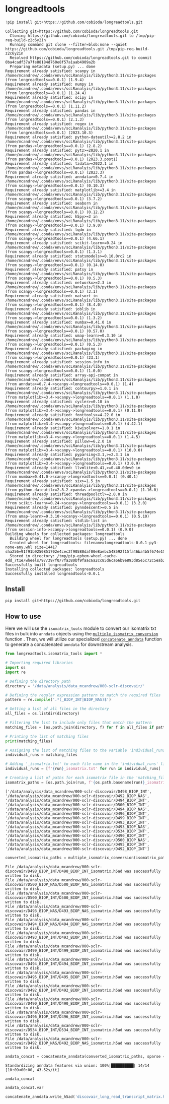 # longreadtools


<!-- WARNING: THIS FILE WAS AUTOGENERATED! DO NOT EDIT! -->

``` python
!pip install git+https://github.com/cobioda/longreadtools.git
```

    Collecting git+https://github.com/cobioda/longreadtools.git
      Cloning https://github.com/cobioda/longreadtools.git to /tmp/pip-req-build-z2c6y2in
      Running command git clone --filter=blob:none --quiet https://github.com/cobioda/longreadtools.git /tmp/pip-req-build-z2c6y2in
      Resolved https://github.com/cobioda/longreadtools.git to commit 0ba4cadf37a7fe88184d760e8f57a1aab4909a2b
      Preparing metadata (setup.py) ... done
    Requirement already satisfied: scanpy in /home/mcandrew/.conda/envs/scLRanalyis/lib/python3.11/site-packages (from longreadtools==0.0.1) (1.9.4)
    Requirement already satisfied: numpy in /home/mcandrew/.conda/envs/scLRanalyis/lib/python3.11/site-packages (from longreadtools==0.0.1) (1.24.4)
    Requirement already satisfied: scipy in /home/mcandrew/.conda/envs/scLRanalyis/lib/python3.11/site-packages (from longreadtools==0.0.1) (1.11.2)
    Requirement already satisfied: pandas in /home/mcandrew/.conda/envs/scLRanalyis/lib/python3.11/site-packages (from longreadtools==0.0.1) (2.1.3)
    Requirement already satisfied: regex in /home/mcandrew/.conda/envs/scLRanalyis/lib/python3.11/site-packages (from longreadtools==0.0.1) (2023.10.3)
    Requirement already satisfied: python-dateutil>=2.8.2 in /home/mcandrew/.conda/envs/scLRanalyis/lib/python3.11/site-packages (from pandas->longreadtools==0.0.1) (2.8.2)
    Requirement already satisfied: pytz>=2020.1 in /home/mcandrew/.conda/envs/scLRanalyis/lib/python3.11/site-packages (from pandas->longreadtools==0.0.1) (2023.3.post1)
    Requirement already satisfied: tzdata>=2022.1 in /home/mcandrew/.conda/envs/scLRanalyis/lib/python3.11/site-packages (from pandas->longreadtools==0.0.1) (2023.3)
    Requirement already satisfied: anndata>=0.7.4 in /home/mcandrew/.conda/envs/scLRanalyis/lib/python3.11/site-packages (from scanpy->longreadtools==0.0.1) (0.10.3)
    Requirement already satisfied: matplotlib>=3.4 in /home/mcandrew/.conda/envs/scLRanalyis/lib/python3.11/site-packages (from scanpy->longreadtools==0.0.1) (3.7.2)
    Requirement already satisfied: seaborn in /home/mcandrew/.conda/envs/scLRanalyis/lib/python3.11/site-packages (from scanpy->longreadtools==0.0.1) (0.12.2)
    Requirement already satisfied: h5py>=3 in /home/mcandrew/.conda/envs/scLRanalyis/lib/python3.11/site-packages (from scanpy->longreadtools==0.0.1) (3.9.0)
    Requirement already satisfied: tqdm in /home/mcandrew/.conda/envs/scLRanalyis/lib/python3.11/site-packages (from scanpy->longreadtools==0.0.1) (4.66.1)
    Requirement already satisfied: scikit-learn>=0.24 in /home/mcandrew/.conda/envs/scLRanalyis/lib/python3.11/site-packages (from scanpy->longreadtools==0.0.1) (1.3.1)
    Requirement already satisfied: statsmodels>=0.10.0rc2 in /home/mcandrew/.conda/envs/scLRanalyis/lib/python3.11/site-packages (from scanpy->longreadtools==0.0.1) (0.14.0)
    Requirement already satisfied: patsy in /home/mcandrew/.conda/envs/scLRanalyis/lib/python3.11/site-packages (from scanpy->longreadtools==0.0.1) (0.5.3)
    Requirement already satisfied: networkx>=2.3 in /home/mcandrew/.conda/envs/scLRanalyis/lib/python3.11/site-packages (from scanpy->longreadtools==0.0.1) (3.1)
    Requirement already satisfied: natsort in /home/mcandrew/.conda/envs/scLRanalyis/lib/python3.11/site-packages (from scanpy->longreadtools==0.0.1) (8.4.0)
    Requirement already satisfied: joblib in /home/mcandrew/.conda/envs/scLRanalyis/lib/python3.11/site-packages (from scanpy->longreadtools==0.0.1) (1.3.2)
    Requirement already satisfied: numba>=0.41.0 in /home/mcandrew/.conda/envs/scLRanalyis/lib/python3.11/site-packages (from scanpy->longreadtools==0.0.1) (0.57.0)
    Requirement already satisfied: umap-learn>=0.3.10 in /home/mcandrew/.conda/envs/scLRanalyis/lib/python3.11/site-packages (from scanpy->longreadtools==0.0.1) (0.5.3)
    Requirement already satisfied: packaging in /home/mcandrew/.conda/envs/scLRanalyis/lib/python3.11/site-packages (from scanpy->longreadtools==0.0.1) (23.1)
    Requirement already satisfied: session-info in /home/mcandrew/.conda/envs/scLRanalyis/lib/python3.11/site-packages (from scanpy->longreadtools==0.0.1) (1.0.0)
    Requirement already satisfied: array-api-compat in /home/mcandrew/.conda/envs/scLRanalyis/lib/python3.11/site-packages (from anndata>=0.7.4->scanpy->longreadtools==0.0.1) (1.4)
    Requirement already satisfied: contourpy>=1.0.1 in /home/mcandrew/.conda/envs/scLRanalyis/lib/python3.11/site-packages (from matplotlib>=3.4->scanpy->longreadtools==0.0.1) (1.1.0)
    Requirement already satisfied: cycler>=0.10 in /home/mcandrew/.conda/envs/scLRanalyis/lib/python3.11/site-packages (from matplotlib>=3.4->scanpy->longreadtools==0.0.1) (0.11.0)
    Requirement already satisfied: fonttools>=4.22.0 in /home/mcandrew/.conda/envs/scLRanalyis/lib/python3.11/site-packages (from matplotlib>=3.4->scanpy->longreadtools==0.0.1) (4.42.1)
    Requirement already satisfied: kiwisolver>=1.0.1 in /home/mcandrew/.conda/envs/scLRanalyis/lib/python3.11/site-packages (from matplotlib>=3.4->scanpy->longreadtools==0.0.1) (1.4.5)
    Requirement already satisfied: pillow>=6.2.0 in /home/mcandrew/.conda/envs/scLRanalyis/lib/python3.11/site-packages (from matplotlib>=3.4->scanpy->longreadtools==0.0.1) (10.0.0)
    Requirement already satisfied: pyparsing<3.1,>=2.3.1 in /home/mcandrew/.conda/envs/scLRanalyis/lib/python3.11/site-packages (from matplotlib>=3.4->scanpy->longreadtools==0.0.1) (3.0.9)
    Requirement already satisfied: llvmlite<0.41,>=0.40.0dev0 in /home/mcandrew/.conda/envs/scLRanalyis/lib/python3.11/site-packages (from numba>=0.41.0->scanpy->longreadtools==0.0.1) (0.40.1)
    Requirement already satisfied: six>=1.5 in /home/mcandrew/.conda/envs/scLRanalyis/lib/python3.11/site-packages (from python-dateutil>=2.8.2->pandas->longreadtools==0.0.1) (1.16.0)
    Requirement already satisfied: threadpoolctl>=2.0.0 in /home/mcandrew/.conda/envs/scLRanalyis/lib/python3.11/site-packages (from scikit-learn>=0.24->scanpy->longreadtools==0.0.1) (3.2.0)
    Requirement already satisfied: pynndescent>=0.5 in /home/mcandrew/.conda/envs/scLRanalyis/lib/python3.11/site-packages (from umap-learn>=0.3.10->scanpy->longreadtools==0.0.1) (0.5.10)
    Requirement already satisfied: stdlib-list in /home/mcandrew/.conda/envs/scLRanalyis/lib/python3.11/site-packages (from session-info->scanpy->longreadtools==0.0.1) (0.9.0)
    Building wheels for collected packages: longreadtools
      Building wheel for longreadtools (setup.py) ... done
      Created wheel for longreadtools: filename=longreadtools-0.0.1-py3-none-any.whl size=14417 sha256=91f91b9250851702e4cec2f90580daf00e8aebc548592f15fa46ba4b5f674e15
      Stored in directory: /tmp/pip-ephem-wheel-cache-edd_7t1e/wheels/97/39/f0/7fa380bf9faac6a2cc85d6ca66b9e893d85e5c72c5eab2d983
    Successfully built longreadtools
    Installing collected packages: longreadtools
    Successfully installed longreadtools-0.0.1

## Install

``` sh
pip install git+https://github.com/cobioda/longreadtools.git
```

## How to use

Here we will use the `isomatrix_tools` module to convert our isomatrix
txt files in bulk into `anndata` objects using the
[`multiple_isomatrix_conversion`](https://cobioda.github.io/longreadtools/isomatrix_tools.html#multiple_isomatrix_conversion)
function . Then, we will utilize our specialized
[`concatenate_anndata`](https://cobioda.github.io/longreadtools/isomatrix_tools.html#concatenate_anndata)
function to generate a concatenated `anndata` for downstream analysis.

``` python
from longreadtools.isomatrix_tools import *
```

``` python
# Importing required libraries
import os
import re

# Defining the directory path
directory = '/data/analysis/data_mcandrew/000-sclr-discovair/'

# Defining the regular expression pattern to match the required files
pattern = re.compile('.*(_BIOP_INT|BIOP_NAS)$')

# Getting a list of all files in the directory
all_files = os.listdir(directory)

# Filtering the list to include only files that match the pattern
matching_files = [os.path.join(directory, f) for f in all_files if pattern.match(f)]

# Printing the list of matching files
print(matching_files)

# Assigning the list of matching files to the variable 'individual_runs'
individual_runs = matching_files

# Adding '_isomatrix.txt' to each file name in the 'individual_runs' list
individual_runs = [f'{run}_isomatrix.txt' for run in individual_runs]

# Creating a list of paths for each isomatrix file in the 'matching_files' list
isomatrix_paths = [os.path.join(run, f'{os.path.basename(run)}_isomatrix.txt') for run in matching_files]
```

    ['/data/analysis/data_mcandrew/000-sclr-discovair/D498_BIOP_INT', '/data/analysis/data_mcandrew/000-sclr-discovair/D492_BIOP_NAS', '/data/analysis/data_mcandrew/000-sclr-discovair/D494_BIOP_INT', '/data/analysis/data_mcandrew/000-sclr-discovair/D500_BIOP_INT', '/data/analysis/data_mcandrew/000-sclr-discovair/D494_BIOP_NAS', '/data/analysis/data_mcandrew/000-sclr-discovair/D496_BIOP_INT', '/data/analysis/data_mcandrew/000-sclr-discovair/D499_BIOP_INT', '/data/analysis/data_mcandrew/000-sclr-discovair/D493_BIOP_INT', '/data/analysis/data_mcandrew/000-sclr-discovair/D493_BIOP_NAS', '/data/analysis/data_mcandrew/000-sclr-discovair/D534_BIOP_INT', '/data/analysis/data_mcandrew/000-sclr-discovair/D490_BIOP_INT', '/data/analysis/data_mcandrew/000-sclr-discovair/D500_BIOP_NAS', '/data/analysis/data_mcandrew/000-sclr-discovair/D495_BIOP_INT', '/data/analysis/data_mcandrew/000-sclr-discovair/D492_BIOP_INT']

``` python
converted_isomatrix_paths = multiple_isomatrix_conversion(isomatrix_paths, verbose=True, return_paths = True, sparse=True)
```

    File /data/analysis/data_mcandrew/000-sclr-discovair/D498_BIOP_INT/D498_BIOP_INT_isomatrix.h5ad was successfully written to disk.
    File /data/analysis/data_mcandrew/000-sclr-discovair/D500_BIOP_NAS/D500_BIOP_NAS_isomatrix.h5ad was successfully written to disk.
    File /data/analysis/data_mcandrew/000-sclr-discovair/D500_BIOP_INT/D500_BIOP_INT_isomatrix.h5ad was successfully written to disk.
    File /data/analysis/data_mcandrew/000-sclr-discovair/D493_BIOP_NAS/D493_BIOP_NAS_isomatrix.h5ad was successfully written to disk.
    File /data/analysis/data_mcandrew/000-sclr-discovair/D494_BIOP_NAS/D494_BIOP_NAS_isomatrix.h5ad was successfully written to disk.
    File /data/analysis/data_mcandrew/000-sclr-discovair/D493_BIOP_INT/D493_BIOP_INT_isomatrix.h5ad was successfully written to disk.
    File /data/analysis/data_mcandrew/000-sclr-discovair/D499_BIOP_INT/D499_BIOP_INT_isomatrix.h5ad was successfully written to disk.
    File /data/analysis/data_mcandrew/000-sclr-discovair/D494_BIOP_INT/D494_BIOP_INT_isomatrix.h5ad was successfully written to disk.
    File /data/analysis/data_mcandrew/000-sclr-discovair/D495_BIOP_INT/D495_BIOP_INT_isomatrix.h5ad was successfully written to disk.
    File /data/analysis/data_mcandrew/000-sclr-discovair/D492_BIOP_INT/D492_BIOP_INT_isomatrix.h5ad was successfully written to disk.
    File /data/analysis/data_mcandrew/000-sclr-discovair/D490_BIOP_INT/D490_BIOP_INT_isomatrix.h5ad was successfully written to disk.
    File /data/analysis/data_mcandrew/000-sclr-discovair/D496_BIOP_INT/D496_BIOP_INT_isomatrix.h5ad was successfully written to disk.
    File /data/analysis/data_mcandrew/000-sclr-discovair/D534_BIOP_INT/D534_BIOP_INT_isomatrix.h5ad was successfully written to disk.
    File /data/analysis/data_mcandrew/000-sclr-discovair/D492_BIOP_NAS/D492_BIOP_NAS_isomatrix.h5ad was successfully written to disk.

``` python
andata_concat = concatenate_anndata(converted_isomatrix_paths, sparse =True, verbose = True)
```

    Standardizing anndata features via union: 100%|██████████| 14/14 [10:09<00:00, 43.52s/it]

``` python
andata_concat
```

``` python
andata_concat.var
```

``` python
concatenate_anndata.write_h5ad('discovair_long_read_transcript_matrix.h5ad')
```
